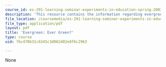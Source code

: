 ```yaml
---
course_id: es-291-learning-seminar-experiments-in-education-spring-2003
description: 'This resource contains the information regarding evergreen: ever green?'
file_location: /coursemedia/es-291-learning-seminar-experiments-in-education-spring-2003/7bc470b31c6345c3d062d02e8f6c2963_MITES_291S03_evrgrn.pdf
file_type: application/pdf
layout: pdf
title: 'Evergreen: Ever Green?'
type: course
uid: 7bc470b31c6345c3d062d02e8f6c2963

---
```

None